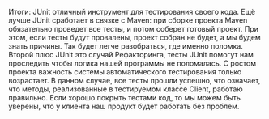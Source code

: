 Итоги:
JUnit отличный инструмент для тестирования своего кода. Ещё лучше JUnit сработает в связке с Maven: при сборке проекта Maven обязательно проведет все тесты, и потом соберет готовый проект. При этом, если тесты будут провалены, проект собран не будет, а мы будем знать причины. Так будет легче разобраться, где именно поломка. Второй плюс JUnit это случай Рефакторинга, тесты JUnit помогут нам проследить чтобы логика нашей программы не поломалась. С ростом проекта важность системы автоматического тестирования только возрастает. В данном случае, все тесты прошли успешно, что означает, что методы, реализованные в тестируемом классе Client, работаю правильно.
Если хорошо покрыть тестами код, то мы можем быть уверены, что у клиента наш продукт будет работать без проблем.